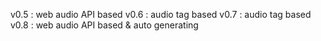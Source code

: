v0.5 : web audio API based
v0.6 : audio tag based
v0.7 : audio tag based
v0.8 : web audio API based & auto generating